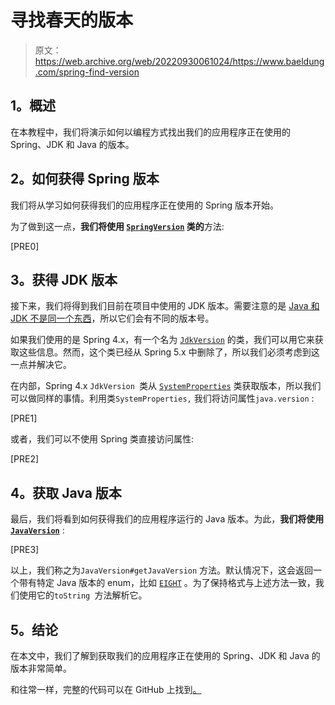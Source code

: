 # 寻找春天的版本

> 原文：<https://web.archive.org/web/20220930061024/https://www.baeldung.com/spring-find-version>

## **1。概述**

在本教程中，我们将演示如何以编程方式找出我们的应用程序正在使用的 Spring、JDK 和 Java 的版本。

## **2。如何获得 Spring 版本**

我们将从学习如何获得我们的应用程序正在使用的 Spring 版本开始。

为了做到这一点，**我们将使用 [`SpringVersion`](https://web.archive.org/web/20220627171002/https://docs.spring.io/spring-framework/docs/current/javadoc-api/org/springframework/core/SpringVersion.html) 类的**方法:

[PRE0]

## **3。获得 JDK 版本**

接下来，我们将得到我们目前在项目中使用的 JDK 版本。需要注意的是 [Java 和 JDK 不是同一个东西](/web/20220627171002/https://www.baeldung.com/jvm-vs-jre-vs-jdk)，所以它们会有不同的版本号。

如果我们使用的是 Spring 4.x，有一个名为 [`JdkVersion`](https://web.archive.org/web/20220627171002/https://docs.spring.io/spring/docs/4.2.4.RELEASE/javadoc-api/org/springframework/core/JdkVersion.html) 的类，我们可以用它来获取这些信息。然而，这个类已经从 Spring 5.x 中删除了，所以我们必须考虑到这一点并解决它。

在内部，Spring 4.x `JdkVersion `类从 [`SystemProperties`](https://web.archive.org/web/20220627171002/https://docs.spring.io/spring-boot/docs/current/api/org/springframework/boot/system/SystemProperties.html) 类获取版本，所以我们可以做同样的事情。利用类`SystemProperties,` 我们将访问属性`java.version` :

[PRE1]

或者，我们可以不使用 Spring 类直接访问属性:

[PRE2]

## **4。获取 Java 版本**

最后，我们将看到如何获得我们的应用程序运行的 Java 版本。为此，**我们将使用 [`JavaVersion`](https://web.archive.org/web/20220627171002/https://docs.spring.io/spring-boot/docs/current/api/org/springframework/boot/system/JavaVersion.html)** :

[PRE3]

以上，我们称之为`JavaVersion#getJavaVersion` 方法。默认情况下，这会返回一个带有特定 Java 版本的 enum，比如 [`EIGHT`](https://web.archive.org/web/20220627171002/https://docs.spring.io/spring-boot/docs/current/api/org/springframework/boot/system/JavaVersion.html#EIGHT) 。为了保持格式与上述方法一致，我们使用它的`toString `方法解析它。

## **5。结论**

在本文中，我们了解到获取我们的应用程序正在使用的 Spring、JDK 和 Java 的版本非常简单。

和往常一样，完整的代码可以在 GitHub 上找到[。](https://web.archive.org/web/20220627171002/https://github.com/eugenp/tutorials/tree/master/spring-core-5)